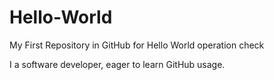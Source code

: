 # Hello-World
My First Repository in GitHub for Hello World operation check

I a software developer, eager to learn GitHub usage.
